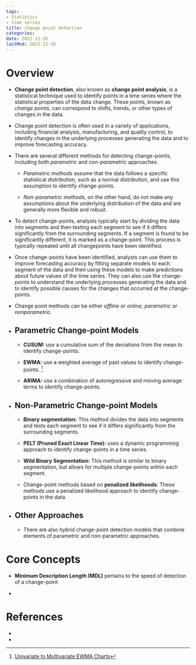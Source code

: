 ```yaml
---
tags:
- Statistics
- time series
title: change point detection
categories:
date: 2022-12-26
lastMod: 2022-12-26
---
```

# Overview


  + **Change point detection**, also known as **change point analysis**, is a statistical technique used to identify points in a time series where the statistical properties of the data change. These points, known as *change points*, can correspond to shifts, trends, or other types of changes in the data.

  + Change point detection is often used in a variety of applications, including financial analysis, manufacturing, and quality control, to identify changes in the underlying processes generating the data and to improve forecasting accuracy.

  + There are several different methods for detecting change-points, including both *parametric* and *non-parametric* approaches.

    + *Parametric methods* assume that the data follows a specific statistical distribution, such as a normal distribution, and use this assumption to identify change-points.

    + *Non-parametric methods*, on the other hand, do not make any assumptions about the underlying distribution of the data and are generally more flexible and robust.

  + To detect change-points, analysts typically start by dividing the data into segments and then testing each segment to see if it differs significantly from the surrounding segments. If a segment is found to be significantly different, it is marked as a change-point. This process is typically repeated until all changepoints have been identified.

  + Once change-points have been identified, analysts can use them to improve forecasting accuracy by fitting separate models to each segment of the data and then using these models to make predictions about future values of the time series. They can also use the change-points to understand the underlying processes generating the data and to identify possible causes for the changes that occurred at the change-points.

  + Change point methods can be either *offline or online*; *parametric or nonparametric*.

  + ## Parametric Change-point Models

    + **CUSUM:** use a cumulative sum of the deviations from the mean to identify change-points.

    + **EWMA:** use a weighted average of past values to identify change-points. [^1]

    + **ARIMA:** use a combination of autoregressive and moving average terms to identify change-points.

  + ## Non-Parametric Change-point Models

    + **Binary segmentation:** This method divides the data into segments and tests each segment to see if it differs significantly from the surrounding segments.

    + **PELT (Pruned Exact Linear Time):** uses a dynamic programming approach to identify change-points in a time series.

    + **Wild Binary Segmentation:** This method is similar to binary segmentation, but allows for multiple change-points within each segment.

    + Change-point methods based on **penalized likelihoods**: These methods use a penalized likelihood approach to identify change-points in the data.

  + ## Other Approaches

    + There are also *hybrid* change-point detection models that combine elements of parametric and non-parametric approaches.

# Core Concepts

  + **Minimum Description Length (MDL)** pertains to the speed of detection of a change-point

  + 



# References

  + [^1]:  [Univariate to Multivariate EWMA Charts](https://www.itl.nist.gov/div898/handbook/pmc/section3/pmc343.htm)

  + 
